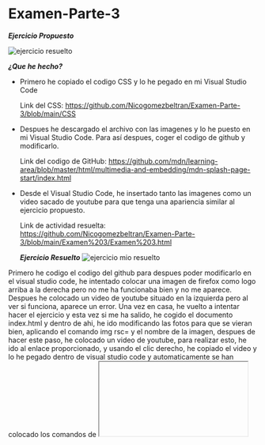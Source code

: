 # Examen-Parte-3
***Ejercicio Propuesto***

![ejercicio resuelto](https://user-images.githubusercontent.com/73166385/103529763-893d1d00-4e86-11eb-8414-144be989db1c.png)

***¿Que he hecho?***

* Primero he copiado el codigo CSS y lo he pegado en mi Visual Studio Code

  Link del CSS: https://github.com/Nicogomezbeltran/Examen-Parte-3/blob/main/CSS

* Despues he descargado el archivo con las imagenes  y lo he puesto en mi Visual Studio Code. Para así despues, coger el codigo de github y modificarlo.

  Link del codigo de GitHub:
  https://github.com/mdn/learning-area/blob/master/html/multimedia-and-embedding/mdn-splash-page-start/index.html  

* Desde el Visual Studio Code, he insertado tanto las imagenes como un video sacado de youtube para que tenga una apariencia similar al ejercicio propuesto.

  Link de actividad resuelta: https://github.com/Nicogomezbeltran/Examen-Parte-3/blob/main/Examen%203/Examen%203.html

  ***Ejercicio Resuelto***
  ![ejercicio mio resuelto](https://user-images.githubusercontent.com/73166385/103537029-e390aa80-4e93-11eb-9776-c7875d991dcc.PNG)


  




































Primero he codigo el codigo del github para despues poder modificarlo en el visual studio code, he intentado colocar una imagen de firefox como logo arriba a la derecha pero no me ha funcionaba bien y no me aparece. Despues he colocado un video de youtube situado en la izquierda pero al ver si funciona, aparece un error. 
Una vez en casa, he vuelto a intentar hacer el ejercicio y esta vez si me ha salido, he cogido el documento index.html y dentro de ahi, he ido modificando las fotos para que se vieran bien, aplicando el comando img rsc= y el nombre de la imagen, despues de hacer este paso, he colocado un video de youtube, para realizar esto, he ido al enlace proporcionado, y usando el clic derecho, he copiado el video y lo he pegado dentro de visual studio code y automaticamente se han colocado los comandos de <iframe>, tambien he ajustado el tamaño del video para que se vea mas pequeño.
